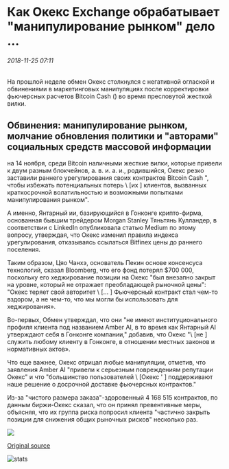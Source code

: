 # Как Окекс Exchange обрабатывает "манипулирование рынком" дело ...

###### 2018-11-25 07:11

На прошлой неделе обмен Окекс столкнулся с негативной оглаской и обвинениями в маркетинговых манипуляциях после корректировки фьючерсных расчетов Bitcoin Cash () во время пресловутой жесткой вилки.

## Обвинения: манипулирование рынком, молчание обновления политики и "авторами" социальных средств массовой информации

на 14 ноября, среди Bitcoin наличными жесткие вилки, которые привели к двум разным блокчейнов, а. в. и. а. и., родившийся, Окекс резко заставили раннего урегулирования своих контрактов Bitcoin Cash ", чтобы избежать потенциальных потерь \ [их \] клиентов, вызванных краткосрочной волатильностью и возможными попытками манипулирования рынком".

А именно, Янтарный ии, базирующийся в Гонконге крипто-фирма, основанная бывшим трейдером Morgan Stanley Тяньтянь Кулландер, в соответствии с LinkedIn опубликовала статью Medium по этому вопросу, утверждая, что Окекс изменил правила индекса урегулирования, отказываясь ссылаться Bitfinex цены до раннего поселения.

Таким образом, Цяо Чанхэ, основатель Пекин основе консенсуса технологий, сказал Bloomberg, что его фонд потерял $700 000, поскольку его хеджирование позиции на Окекс "был внезапно закрыт на уровне, который не отражает преобладающей рыночной цены": "Окекс теряет свой авторитет \ [... \] Фьючерсный контракт стал чем-то вздором, а не чем-то, что мы могли бы использовать для хеджирования».

Во-первых, Обмен утверждал, что они "не имеют институционального профиля клиента под названием Amber AI, в то время как Янтарный AI утверждают себя в Гонконге компании," добавив, что Окекс "\ [не \] служить любому клиенту в Гонконге, в отношении местных законов и нормативных актов».

Что еще важнее, Окекс отрицал любые манипуляции, отметив, что заявления Amber AI "привели к серьезным повреждениям репутации Окекс" и что "большинство пользователей \ [Окекс ' \] поддерживают наше решение о досрочной доставке фьючерсных контрактов."

Из-за "чистого размера заказа"-здоровенный 4 168 515 контрактов, по данным биржи-Окекс сказал, что он принял превентивные меры, объясняя, что их группа риска попросил клиента "частично закрыть позиции для снижения общих рыночных рисков" несколько раз.

![](https://s3.cointelegraph.com/storage/uploads/view/017ccba557116d083a6101117cdceed2.png)

[Original source](https://cointelegraph.com/news/how-okex-exchange-is-handling-market-manipulation-case)

![stats](https://c.statcounter.com/11760860/0/a89fa40b/1/ "stats")